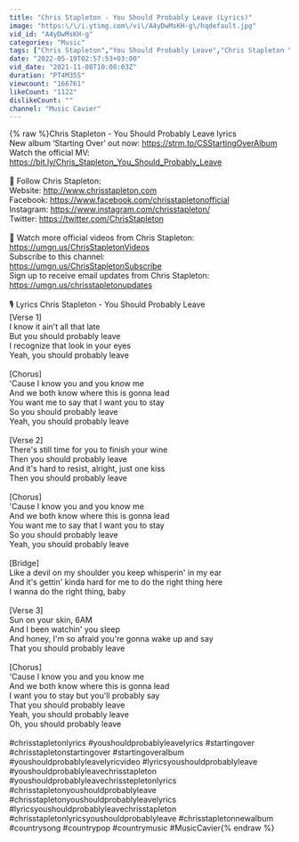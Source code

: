 ```yaml
---
title: "Chris Stapleton - You Should Probably Leave (Lyrics)"
image: "https:\/\/i.ytimg.com\/vi\/A4yDwMsKH-g\/hqdefault.jpg"
vid_id: "A4yDwMsKH-g"
categories: "Music"
tags: ["Chris Stapleton","You Should Probably Leave","Chris Stapleton You Should Probably Leave"]
date: "2022-05-19T02:57:53+03:00"
vid_date: "2021-11-08T10:00:03Z"
duration: "PT4M35S"
viewcount: "166761"
likeCount: "1122"
dislikeCount: ""
channel: "Music Cavier"
---
```

{% raw %}Chris Stapleton - You Should Probably Leave lyrics <br />New album ‘Starting Over’ out now: <a rel="nofollow" target="blank" href="https://strm.to/CSStartingOverAlbum">https://strm.to/CSStartingOverAlbum</a><br />Watch the official MV: <a rel="nofollow" target="blank" href="https://bit.ly/Chris_Stapleton_You_Should_Probably_Leave">https://bit.ly/Chris_Stapleton_You_Should_Probably_Leave</a><br /><br />🧡 Follow Chris Stapleton:<br /> Website: <a rel="nofollow" target="blank" href="http://www.chrisstapleton.com">http://www.chrisstapleton.com</a><br /> Facebook: <a rel="nofollow" target="blank" href="https://www.facebook.com/chrisstapletonofficial">https://www.facebook.com/chrisstapletonofficial</a><br /> Instagram: <a rel="nofollow" target="blank" href="https://www.instagram.com/chrisstapleton/">https://www.instagram.com/chrisstapleton/</a><br /> Twitter: <a rel="nofollow" target="blank" href="https://twitter.com/ChrisStapleton">https://twitter.com/ChrisStapleton</a><br /><br />💙 Watch more official videos from Chris Stapleton: <a rel="nofollow" target="blank" href="https://umgn.us/ChrisStapletonVideos">https://umgn.us/ChrisStapletonVideos</a><br />Subscribe to this channel:<br /><a rel="nofollow" target="blank" href="https://umgn.us/ChrisStapletonSubscribe">https://umgn.us/ChrisStapletonSubscribe</a><br />Sign up to receive email updates from Chris Stapleton: <a rel="nofollow" target="blank" href="https://umgn.us/chrisstapletonupdates">https://umgn.us/chrisstapletonupdates</a><br /><br />🎙️ Lyrics Chris Stapleton - You Should Probably Leave<br />[Verse 1]<br />I know it ain't all that late<br />But you should probably leave<br />I recognize that look in your eyes<br />Yeah, you should probably leave<br /><br />[Chorus]<br />'Cause I know you and you know me<br />And we both know where this is gonna lead<br />You want me to say that I want you to stay<br />So you should probably leave<br />Yeah, you should probably leave<br /><br />[Verse 2]<br />There's still time for you to finish your wine<br />Then you should probably leave<br />And it's hard to resist, alright, just one kiss<br />Then you should probably leave<br /><br />[Chorus]<br />'Cause I know you and you know me<br />And we both know where this is gonna lead<br />You want me to say that I want you to stay<br />So you should probably leave<br />Yeah, you should probably leave<br /><br />[Bridge]<br />Like a devil on my shoulder you keep whisperin' in my ear<br />And it's gettin' kinda hard for me to do the right thing here<br />I wanna do the right thing, baby<br /><br />[Verse 3]<br />Sun on your skin, 6AM<br />And I been watchin' you sleep<br />And honey, I'm so afraid you're gonna wake up and say<br />That you should probably leave<br /><br />[Chorus]<br />'Cause I know you and you know me<br />And we both know where this is gonna lead<br />I want you to stay but you'll probably say<br />That you should probably leave<br />Yeah, you should probably leave<br />Oh, you should probably leave<br /><br />#chrisstapletonlyrics #youshouldprobablyleavelyrics #startingover #chrisstapletonstartingover #startingoveralbum #youshouldprobablyleavelyricvideo #lyricsyoushouldprobablyleave #youshouldprobablyleavechrisstapleton #youshouldprobablyleavechrisstepletonlyrics #chrisstapletonyoushouldprobablyleave #chrisstapletonyoushouldprobablyleavelyrics #lyricsyoushouldprobablyleavechrisstapleton #chrisstapletonlyricsyoushouldprobablyleave #chrisstapletonnewalbum #countrysong #countrypop #countrymusic #MusicCavier{% endraw %}
